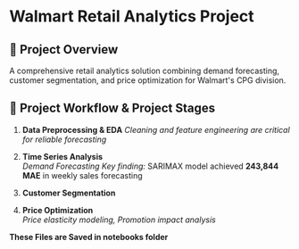 # Walmart Retail Analytics Project

## 📌 Project Overview
A comprehensive retail analytics solution combining demand forecasting, customer segmentation, and price optimization for Walmart's CPG division.

## 🔄 Project Workflow & Project Stages
1. **Data Preprocessing & EDA**
   *Cleaning and feature engineering are critical for reliable forecasting*
   
2. **Time Series Analysis**  
   *Demand Forecasting*
   *Key finding:* SARIMAX model achieved **243,844 MAE** in weekly sales forecasting

3. **Customer Segmentation**
     
5. **Price Optimization**  
   *Price elasticity modeling, Promotion impact analysis*
   
**These Files are Saved in notebooks folder**


